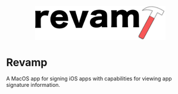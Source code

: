 <p align="center">
  <img src="revamp.png" width="350" max-width="90%" alt="Revamp" />
</p>

# Revamp
A MacOS app for signing iOS apps with capabilities for viewing app signature information.
